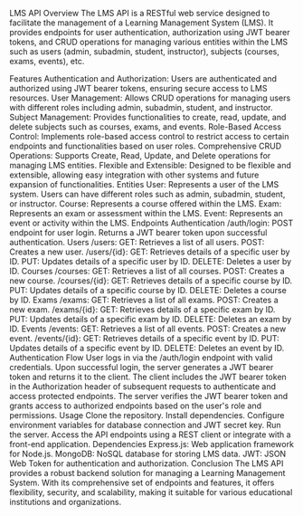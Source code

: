 LMS API
Overview
The LMS API is a RESTful web service designed to facilitate the management of a Learning Management System (LMS). It provides endpoints for user authentication, authorization using JWT bearer tokens, and CRUD operations for managing various entities within the LMS such as users (admin, subadmin, student, instructor), subjects (courses, exams, events), etc.

Features
Authentication and Authorization: Users are authenticated and authorized using JWT bearer tokens, ensuring secure access to LMS resources.
User Management: Allows CRUD operations for managing users with different roles including admin, subadmin, student, and instructor.
Subject Management: Provides functionalities to create, read, update, and delete subjects such as courses, exams, and events.
Role-Based Access Control: Implements role-based access control to restrict access to certain endpoints and functionalities based on user roles.
Comprehensive CRUD Operations: Supports Create, Read, Update, and Delete operations for managing LMS entities.
Flexible and Extensible: Designed to be flexible and extensible, allowing easy integration with other systems and future expansion of functionalities.
Entities
User: Represents a user of the LMS system. Users can have different roles such as admin, subadmin, student, or instructor.
Course: Represents a course offered within the LMS.
Exam: Represents an exam or assessment within the LMS.
Event: Represents an event or activity within the LMS.
Endpoints
Authentication
/auth/login: POST endpoint for user login. Returns a JWT bearer token upon successful authentication.
Users
/users:
GET: Retrieves a list of all users.
POST: Creates a new user.
/users/{id}:
GET: Retrieves details of a specific user by ID.
PUT: Updates details of a specific user by ID.
DELETE: Deletes a user by ID.
Courses
/courses:
GET: Retrieves a list of all courses.
POST: Creates a new course.
/courses/{id}:
GET: Retrieves details of a specific course by ID.
PUT: Updates details of a specific course by ID.
DELETE: Deletes a course by ID.
Exams
/exams:
GET: Retrieves a list of all exams.
POST: Creates a new exam.
/exams/{id}:
GET: Retrieves details of a specific exam by ID.
PUT: Updates details of a specific exam by ID.
DELETE: Deletes an exam by ID.
Events
/events:
GET: Retrieves a list of all events.
POST: Creates a new event.
/events/{id}:
GET: Retrieves details of a specific event by ID.
PUT: Updates details of a specific event by ID.
DELETE: Deletes an event by ID.
Authentication Flow
User logs in via the /auth/login endpoint with valid credentials.
Upon successful login, the server generates a JWT bearer token and returns it to the client.
The client includes the JWT bearer token in the Authorization header of subsequent requests to authenticate and access protected endpoints.
The server verifies the JWT bearer token and grants access to authorized endpoints based on the user's role and permissions.
Usage
Clone the repository.
Install dependencies.
Configure environment variables for database connection and JWT secret key.
Run the server.
Access the API endpoints using a REST client or integrate with a front-end application.
Dependencies
Express.js: Web application framework for Node.js.
MongoDB: NoSQL database for storing LMS data.
JWT: JSON Web Token for authentication and authorization.
Conclusion
The LMS API provides a robust backend solution for managing a Learning Management System. With its comprehensive set of endpoints and features, it offers flexibility, security, and scalability, making it suitable for various educational institutions and organizations.
